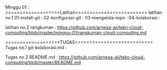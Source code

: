 
Minggu 01 :
===================Latihan=========================
latihan no.1
01-install-git : 
02-konfigurasi-git : 
03-mengelola-repo : 
04-kolaborasi :

latihan no.2
rangkuman : https://github.com/arnesa-aji/tekn-cloud-computing/blob/master/minggu-01/rangkuman-cloud-computing.md


===================TUGAS===========================
Tugas no.1
git-kolaborasi.md : 

Tugas no.2
README.md : https://github.com/arnesa-aji/tekn-cloud-computing/blob/master/README.md

